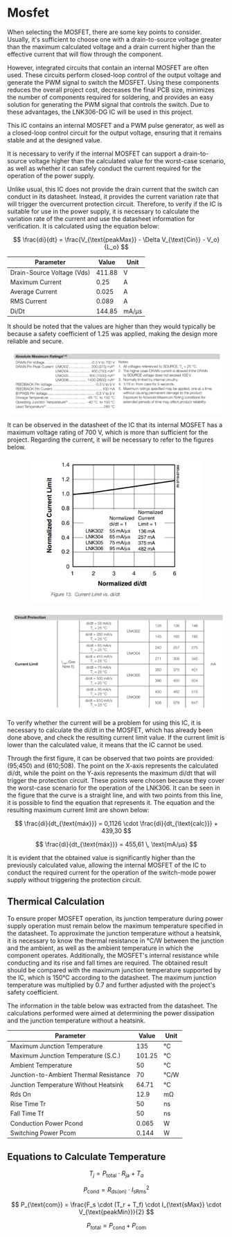 # Mosfet

When selecting the MOSFET, there are some key points to consider. Usually, it's sufficient to choose one with a drain-to-source voltage greater than the maximum calculated voltage and a drain current higher than the effective current that will flow through the component.

However, integrated circuits that contain an internal MOSFET are often used. These circuits perform closed-loop control of the output voltage and generate the PWM signal to switch the MOSFET. Using these components reduces the overall project cost, decreases the final PCB size, minimizes the number of components required for soldering, and provides an easy solution for generating the PWM signal that controls the switch. Due to these advantages, the LNK306-DG IC will be used in this project.

This IC contains an internal MOSFET and a PWM pulse generator, as well as a closed-loop control circuit for the output voltage, ensuring that it remains stable and at the designed value.

It is necessary to verify if the internal MOSFET can support a drain-to-source voltage higher than the calculated value for the worst-case scenario, as well as whether it can safely conduct the current required for the operation of the power supply.

Unlike usual, this IC does not provide the drain current that the switch can conduct in its datasheet. Instead, it provides the current variation rate that will trigger the overcurrent protection circuit. Therefore, to verify if the IC is suitable for use in the power supply, it is necessary to calculate the variation rate of the current and use the datasheet information for verification. It is calculated using the equation below:

$$
\frac{di}{dt} = \frac{V_{\text{peakMax}} - \Delta V_{\text{Cin}} - V_o}{L_o}
$$

<table align="center">
  <thead>
    <tr>
      <th><strong>Parameter</strong></th>
      <th><strong>Value</strong></th>
      <th><strong>Unit</strong></th>
    </tr>
  </thead>
  <tbody>
    <tr>
      <td>Drain-Source Voltage (Vds)</td>
      <td>411.88</td>
      <td>V</td>
    </tr>
    <tr>
      <td>Maximum Current</td>
      <td>0.25</td>
      <td>A</td>
    </tr>
    <tr>
      <td>Average Current</td>
      <td>0.025</td>
      <td>A</td>
    </tr>
    <tr>
      <td>RMS Current</td>
      <td>0.089</td>
      <td>A</td>
    </tr>
    <tr>
      <td>Di/Dt</td>
      <td>144.85</td>
      <td>mA/µs</td>
    </tr>
  </tbody>
</table>

It should be noted that the values are higher than they would typically be because a safety coefficient of 1.25 was applied, making the design more reliable and secure.

<p align="center">
  <img src="/images/components/Mosfet/AbsoluteMaxRatings.png" alt="Absolute Max Ratings">
</p>

It can be observed in the datasheet of the IC that its internal MOSFET has a maximum voltage rating of 700 V, which is more than sufficient for the project. Regarding the current, it will be necessary to refer to the figures below.

<p align="center">
  <img src="/images/components/Mosfet/NormalizedCurrentLimit.png" alt="Normalized Current Limit">
</p>
<p align="center">
  <img src="/images/components/Mosfet/CircuitProtection.png" alt="Circuit Protection">
</p>

To verify whether the current will be a problem for using this IC, it is necessary to calculate the di/dt in the MOSFET, which has already been done above, and check the resulting current limit value. If the current limit is lower than the calculated value, it means that the IC cannot be used.

Through the first figure, it can be observed that two points are provided: (95;450) and (610;508). The point on the X-axis represents the calculated di/dt, while the point on the Y-axis represents the maximum di/dt that will trigger the protection circuit. These points were chosen because they cover the worst-case scenario for the operation of the LNK306. It can be seen in the figure that the curve is a straight line, and with two points from this line, it is possible to find the equation that represents it. The equation and the resulting maximum current limit are shown below:

$$
\frac{di}{dt_{\text{máx}}} = 0,1126 \cdot \frac{di}{dt_{\text{calc}}} + 439,30
$$

$$
\frac{di}{dt_{\text{máx}}} = 455,61 \, \text{mA/μs}
$$

It is evident that the obtained value is significantly higher than the previously calculated value, allowing the internal MOSFET of the IC to conduct the required current for the operation of the switch-mode power supply without triggering the protection circuit.

## Thermical Calculation

To ensure proper MOSFET operation, its junction temperature during power supply operation must remain below the maximum temperature specified in the datasheet. To approximate the junction temperature without a heatsink, it is necessary to know the thermal resistance in °C/W between the junction and the ambient, as well as the ambient temperature in which the component operates. Additionally, the MOSFET's internal resistance while conducting and its rise and fall times are required. The obtained result should be compared with the maximum junction temperature supported by the IC, which is 150°C according to the datasheet. The maximum junction temperature was multiplied by 0.7 and further adjusted with the project's safety coefficient.

The information in the table below was extracted from the datasheet. The calculations performed were aimed at determining the power dissipation and the junction temperature without a heatsink.

<table align="center">
  <thead>
    <tr>
      <th><strong>Parameter</strong></th>
      <th><strong>Value</strong></th>
      <th><strong>Unit</strong></th>
    </tr>
  </thead>
  <tbody>
    <tr>
      <td>Maximum Junction Temperature</td>
      <td>135</td>
      <td>°C</td>
    </tr>
    <tr>
      <td>Maximum Junction Temperature (S.C.)</td>
      <td>101.25</td>
      <td>°C</td>
    </tr>
    <tr>
      <td>Ambient Temperature</td>
      <td>50</td>
      <td>°C</td>
    </tr>
    <tr>
      <td>Junction-to-Ambient Thermal Resistance</td>
      <td>70</td>
      <td>°C/W</td>
    </tr>
    <tr>
      <td>Junction Temperature Without Heatsink</td>
      <td>64.71</td>
      <td>°C</td>
    </tr>
    <tr>
      <td>Rds On</td>
      <td>12.9</td>
      <td>mΩ</td>
    </tr>
    <tr>
      <td>Rise Time Tr</td>
      <td>50</td>
      <td>ns</td>
    </tr>
    <tr>
      <td>Fall Time Tf</td>
      <td>50</td>
      <td>ns</td>
    </tr>
    <tr>
      <td>Conduction Power Pcond</td>
      <td>0.065</td>
      <td>W</td>
    </tr>
    <tr>
      <td>Switching Power Pcom</td>
      <td>0.144</td>
      <td>W</td>
    </tr>
  </tbody>
</table>

## Equations to Calculate Temperature

$$ T_j = P_{\text{total}} \cdot R_{\text{ja}} + T_a $$

$$ P_{\text{cond}} = R_{\text{ds(on)}} \cdot I_{\text{sRms}}^2 $$

$$ P_{\text{com}} = \frac{F_s \cdot (T_r + T_f) \cdot I_{\text{sMax}} \cdot V_{\text{peakMin}}}{2} $$

$$ P_{\text{total}} = P_{\text{cond}} + P_{\text{com}} $$











